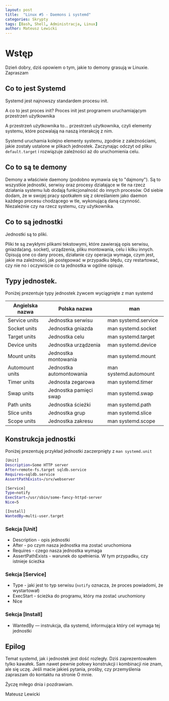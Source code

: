 ```yaml
---
layout: post
title:  "Linux #5 - Daemons i systemd"
categories: Skrypty
tags: [Bash, Shell, Administracja, Linux]
author: Mateusz Lewicki
---
```

# Wstęp

Dzień dobry, dziś opowiem o tym, jakie to demony grasują w Linuxie. Zapraszam

## Co to jest Systemd

Systemd jest najnowszy standardem procesu init. 

A co to jest proces init? Proces init jest programem uruchamiającym przestrzeń użytkownika 

A przestrzeń użytkownika to... przestrzeń użytkownika, czyli elementy systemu, które pozwalają na naszą interakcję z nim.

Systemd uruchamia kolejno elementy systemu, zgodnie z zależnościami, jakie zostały ustalone w plikach jednostek. Zaczynając odczyt od pliku `default.target` i rozwiązuje zależności aż do uruchomienia celu.

## Co to są te demony

Demony a właściwie daemony (podobno wymawia się to "dajmony"). Są to wszystkie jednostki, serwisy oraz procesy działające w tle na rzecz działania systemu lub dodają funkcjonalność do innych procesów. Od siebie dodam, że w swojej pracy spotkałem się z określaniem jako daemon każdego procesu chodzącego w tle, wykonującą daną czynność. Niezależnie czy na rzecz systemu, czy użytkownika.

## Co to są jednostki

Jednostki są to pliki.

Pliki te są zwykłymi plikami tekstowymi, które zawierają opis serwisu, gniazda(ang. socket), urządzenia, pliku montowania, celu i kilku innych. Opisują one co dany proces, działanie czy operacja wymaga, czym jest, jakie ma zależności, jak postępować w przypadku błędu, czy restartować, czy nie no i oczywiście co ta jednostka w ogólne opisuje.   

## Typy jednostek.

Poniżej prezentuje typy jednostek żywcem wyciągnięte z man systemd

Angielska nazwa|Polska nazwa|man
| --- | --- | --- |
Service units|Jednostka serwisu|man systemd.service
Socket units|Jednostka gniazda|man systemd.socket
Target units|Jednostka celu|man systemd.target
Device units|Jednostka urządzenia|man systemd.device
Mount units|Jednostka montowania|man systemd.mount
Automount units|Jednostka automontowania|man systemd.automount
Timer units|Jednosta zegarowa|man systemd.timer
Swap units|Jednostka pamięci swap|man systemd.swap
Path units|Jednostka ścieżki|man systemd.path
Slice units|Jednostka grup|man systemd.slice
Scope units |Jednostka zakresu|man systemd.scope


## Konstrukcja jednostki

Poniżej prezentuję przykład jednostki zaczerpnięty z `man systemd.unit`

```bash
[Unit]
Description=Some HTTP server
After=remote-fs.target sqldb.service
Requires=sqldb.service
AssertPathExists=/srv/webserver

[Service]
Type=notify
ExecStart=/usr/sbin/some-fancy-httpd-server
Nice=5

[Install]
WantedBy=multi-user.target
```

### Sekcja [Unit]

- Description - opis jednostki
- After - po czym nasza jednostka ma zostać uruchomiona
- Requires - czego nasza jednostka wymaga
- AssertPathExists - warunek do spełnienia. W tym przypadku, czy istnieje ścieżka

### Sekcja [Service]

- Type - jaki jest to typ serwisu (`notify` oznacza, że proces powiadomi, że wystartował)
- ExecStart - ścieżka do programu, który ma zostać uruchomiony
- Nice

### Sekcja [Install]

- WantedBy — instrukcja, dla systemd, informująca który cel wymaga tej jednostki

## Epilog

Temat systemd, jak i jednostek jest dość rozległy. Dziś zaprezentowałem tylko kawałek. Sam nawet pewnie połowy konstrukcji i kombinacji nie znam, ale się uczę. Jeśli macie jakieś pytania, prośby, czy przemyślenia zapraszam do kontaktu na stronie O mnie.

Życzę miłego dnia i pozdrawiam.

Mateusz Lewicki